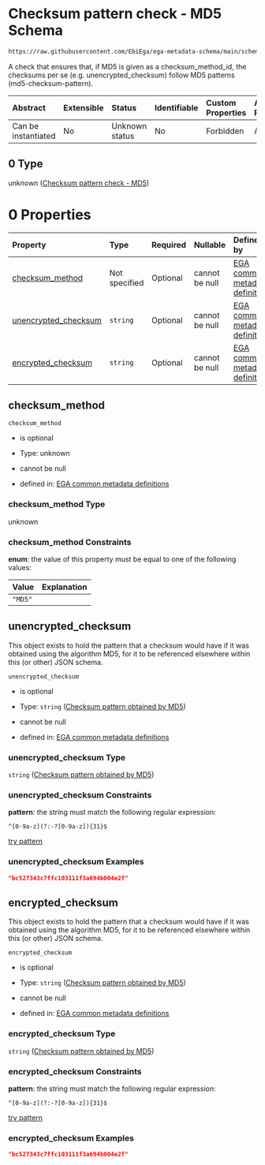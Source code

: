 # Checksum pattern check - MD5 Schema

```txt
https://raw.githubusercontent.com/EbiEga/ega-metadata-schema/main/schemas/EGA.common-definitions.json#/definitions/checksum-pattern-check/anyOf/0
```

A check that ensures that, if MD5 is given as a checksum\_method\_id, the checksums per se (e.g. unencrypted\_checksum) follow MD5 patterns (md5-checksum-pattern).

| Abstract            | Extensible | Status         | Identifiable | Custom Properties | Additional Properties | Access Restrictions | Defined In                                                                                           |
| :------------------ | :--------- | :------------- | :----------- | :---------------- | :-------------------- | :------------------ | :--------------------------------------------------------------------------------------------------- |
| Can be instantiated | No         | Unknown status | No           | Forbidden         | Allowed               | none                | [EGA.common-definitions.json\*](../../../schemas/EGA.common-definitions.json "open original schema") |

## 0 Type

unknown ([Checksum pattern check - MD5](ega-12-definitions-check-checksum-checks-based-on-its-method-anyof-checksum-pattern-check---md5.md))

# 0 Properties

| Property                                       | Type          | Required | Nullable       | Defined by                                                                                                                                                                                                                                                                                                                                                            |
| :--------------------------------------------- | :------------ | :------- | :------------- | :-------------------------------------------------------------------------------------------------------------------------------------------------------------------------------------------------------------------------------------------------------------------------------------------------------------------------------------------------------------------- |
| [checksum\_method](#checksum_method)           | Not specified | Optional | cannot be null | [EGA common metadata definitions](ega-12-definitions-check-checksum-checks-based-on-its-method-anyof-checksum-pattern-check---md5-properties-checksum_method.md "https://raw.githubusercontent.com/EbiEga/ega-metadata-schema/main/schemas/EGA.common-definitions.json#/definitions/checksum-pattern-check/anyOf/0/properties/checksum_method")                       |
| [unencrypted\_checksum](#unencrypted_checksum) | `string`      | Optional | cannot be null | [EGA common metadata definitions](ega-12-definitions-check-checksum-checks-based-on-its-method-anyof-checksum-pattern-check---md5-properties-checksum-pattern-obtained-by-md5.md "https://raw.githubusercontent.com/EbiEga/ega-metadata-schema/main/schemas/EGA.common-definitions.json#/definitions/checksum-pattern-check/anyOf/0/properties/unencrypted_checksum") |
| [encrypted\_checksum](#encrypted_checksum)     | `string`      | Optional | cannot be null | [EGA common metadata definitions](ega-12-definitions-check-checksum-checks-based-on-its-method-anyof-checksum-pattern-check---md5-properties-checksum-pattern-obtained-by-md5-1.md "https://raw.githubusercontent.com/EbiEga/ega-metadata-schema/main/schemas/EGA.common-definitions.json#/definitions/checksum-pattern-check/anyOf/0/properties/encrypted_checksum") |

## checksum\_method



`checksum_method`

*   is optional

*   Type: unknown

*   cannot be null

*   defined in: [EGA common metadata definitions](ega-12-definitions-check-checksum-checks-based-on-its-method-anyof-checksum-pattern-check---md5-properties-checksum_method.md "https://raw.githubusercontent.com/EbiEga/ega-metadata-schema/main/schemas/EGA.common-definitions.json#/definitions/checksum-pattern-check/anyOf/0/properties/checksum_method")

### checksum\_method Type

unknown

### checksum\_method Constraints

**enum**: the value of this property must be equal to one of the following values:

| Value   | Explanation |
| :------ | :---------- |
| `"MD5"` |             |

## unencrypted\_checksum

This object exists to hold the pattern that a checksum would have if it was obtained using the algorithm MD5, for it to be referenced elsewhere within this (or other) JSON schema.

`unencrypted_checksum`

*   is optional

*   Type: `string` ([Checksum pattern obtained by MD5](ega-12-definitions-check-checksum-checks-based-on-its-method-anyof-checksum-pattern-check---md5-properties-checksum-pattern-obtained-by-md5.md))

*   cannot be null

*   defined in: [EGA common metadata definitions](ega-12-definitions-check-checksum-checks-based-on-its-method-anyof-checksum-pattern-check---md5-properties-checksum-pattern-obtained-by-md5.md "https://raw.githubusercontent.com/EbiEga/ega-metadata-schema/main/schemas/EGA.common-definitions.json#/definitions/checksum-pattern-check/anyOf/0/properties/unencrypted_checksum")

### unencrypted\_checksum Type

`string` ([Checksum pattern obtained by MD5](ega-12-definitions-check-checksum-checks-based-on-its-method-anyof-checksum-pattern-check---md5-properties-checksum-pattern-obtained-by-md5.md))

### unencrypted\_checksum Constraints

**pattern**: the string must match the following regular expression:&#x20;

```regexp
^[0-9a-z](?:-?[0-9a-z]){31}$
```

[try pattern](https://regexr.com/?expression=%5E%5B0-9a-z%5D\(%3F%3A-%3F%5B0-9a-z%5D\)%7B31%7D%24 "try regular expression with regexr.com")

### unencrypted\_checksum Examples

```json
"bc527343c7ffc103111f3a694b004e2f"
```

## encrypted\_checksum

This object exists to hold the pattern that a checksum would have if it was obtained using the algorithm MD5, for it to be referenced elsewhere within this (or other) JSON schema.

`encrypted_checksum`

*   is optional

*   Type: `string` ([Checksum pattern obtained by MD5](ega-12-definitions-check-checksum-checks-based-on-its-method-anyof-checksum-pattern-check---md5-properties-checksum-pattern-obtained-by-md5-1.md))

*   cannot be null

*   defined in: [EGA common metadata definitions](ega-12-definitions-check-checksum-checks-based-on-its-method-anyof-checksum-pattern-check---md5-properties-checksum-pattern-obtained-by-md5-1.md "https://raw.githubusercontent.com/EbiEga/ega-metadata-schema/main/schemas/EGA.common-definitions.json#/definitions/checksum-pattern-check/anyOf/0/properties/encrypted_checksum")

### encrypted\_checksum Type

`string` ([Checksum pattern obtained by MD5](ega-12-definitions-check-checksum-checks-based-on-its-method-anyof-checksum-pattern-check---md5-properties-checksum-pattern-obtained-by-md5-1.md))

### encrypted\_checksum Constraints

**pattern**: the string must match the following regular expression:&#x20;

```regexp
^[0-9a-z](?:-?[0-9a-z]){31}$
```

[try pattern](https://regexr.com/?expression=%5E%5B0-9a-z%5D\(%3F%3A-%3F%5B0-9a-z%5D\)%7B31%7D%24 "try regular expression with regexr.com")

### encrypted\_checksum Examples

```json
"bc527343c7ffc103111f3a694b004e2f"
```
